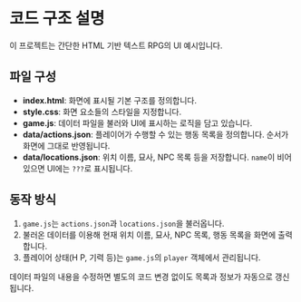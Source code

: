 # 코드 구조 설명

이 프로젝트는 간단한 HTML 기반 텍스트 RPG의 UI 예시입니다.

## 파일 구성
- **index.html**: 화면에 표시될 기본 구조를 정의합니다.
- **style.css**: 화면 요소들의 스타일을 지정합니다.
- **game.js**: 데이터 파일을 불러와 UI에 표시하는 로직을 담고 있습니다.
- **data/actions.json**: 플레이어가 수행할 수 있는 행동 목록을 정의합니다. 순서가 화면에 그대로 반영됩니다.
- **data/locations.json**: 위치 이름, 묘사, NPC 목록 등을 저장합니다. `name`이 비어 있으면 UI에는 `???`로 표시됩니다.

## 동작 방식
1. `game.js`는 `actions.json`과 `locations.json`을 불러옵니다.
2. 불러온 데이터를 이용해 현재 위치 이름, 묘사, NPC 목록, 행동 목록을 화면에 출력합니다.
3. 플레이어 상태(H P, 기력 등)는 `game.js`의 `player` 객체에서 관리됩니다.

데이터 파일의 내용을 수정하면 별도의 코드 변경 없이도 목록과 정보가 자동으로 갱신됩니다.

